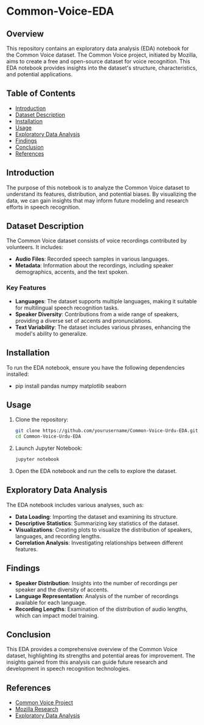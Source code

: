 # Common-Voice-EDA

## Overview
This repository contains an exploratory data analysis (EDA) notebook for the Common Voice dataset. The Common Voice project, initiated by Mozilla, aims to create a free and open-source dataset for voice recognition. This EDA notebook provides insights into the dataset's structure, characteristics, and potential applications.

## Table of Contents
- [Introduction](#introduction)
- [Dataset Description](#dataset-description)
- [Installation](#installation)
- [Usage](#usage)
- [Exploratory Data Analysis](#exploratory-data-analysis)
- [Findings](#findings)
- [Conclusion](#conclusion)
- [References](#references)

## Introduction
The purpose of this notebook is to analyze the Common Voice dataset to understand its features, distribution, and potential biases. By visualizing the data, we can gain insights that may inform future modeling and research efforts in speech recognition.

## Dataset Description
The Common Voice dataset consists of voice recordings contributed by volunteers. It includes:
- **Audio Files**: Recorded speech samples in various languages.
- **Metadata**: Information about the recordings, including speaker demographics, accents, and the text spoken.

### Key Features
- **Languages**: The dataset supports multiple languages, making it suitable for multilingual speech recognition tasks.
- **Speaker Diversity**: Contributions from a wide range of speakers, providing a diverse set of accents and pronunciations.
- **Text Variability**: The dataset includes various phrases, enhancing the model's ability to generalize.

## Installation
To run the EDA notebook, ensure you have the following dependencies installed:
- pip install pandas numpy matplotlib seaborn


## Usage
1. Clone the repository:
   ```bash
   git clone https://github.com/yourusername/Common-Voice-Urdu-EDA.git
   cd Common-Voice-Urdu-EDA
   ```

2. Launch Jupyter Notebook:
   ```bash
   jupyter notebook
   ```

3. Open the EDA notebook and run the cells to explore the dataset.

## Exploratory Data Analysis
The EDA notebook includes various analyses, such as:
- **Data Loading**: Importing the dataset and examining its structure.
- **Descriptive Statistics**: Summarizing key statistics of the dataset.
- **Visualizations**: Creating plots to visualize the distribution of speakers, languages, and recording lengths.
- **Correlation Analysis**: Investigating relationships between different features.

## Findings
- **Speaker Distribution**: Insights into the number of recordings per speaker and the diversity of accents.
- **Language Representation**: Analysis of the number of recordings available for each language.
- **Recording Lengths**: Examination of the distribution of audio lengths, which can impact model training.

## Conclusion
This EDA provides a comprehensive overview of the Common Voice dataset, highlighting its strengths and potential areas for improvement. The insights gained from this analysis can guide future research and development in speech recognition technologies.

## References
- [Common Voice Project](https://commonvoice.mozilla.org/)
- [Mozilla Research](https://research.mozilla.org/)
- [Exploratory Data Analysis](https://en.wikipedia.org/wiki/Exploratory_data_analysis)
